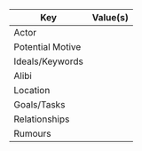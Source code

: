 | Key              | Value(s) |
| ---------------- | -------- |
| Actor            |          |
| Potential Motive |          |
| Ideals/Keywords  |          |
| Alibi            |          |
| Location         |          |
| Goals/Tasks      |          |
| Relationships    |          |
| Rumours          |          |